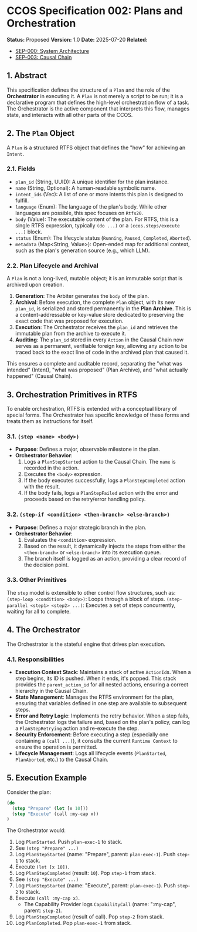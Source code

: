 # CCOS Specification 002: Plans and Orchestration

**Status:** Proposed
**Version:** 1.0
**Date:** 2025-07-20
**Related:**
- [SEP-000: System Architecture](./000-ccos-architecture.md)
- [SEP-003: Causal Chain](./003-causal-chain.md)

## 1. Abstract

This specification defines the structure of a `Plan` and the role of the **Orchestrator** in executing it. A `Plan` is not merely a script to be run; it is a declarative program that defines the high-level orchestration flow of a task. The Orchestrator is the active component that interprets this flow, manages state, and interacts with all other parts of the CCOS.

## 2. The `Plan` Object

A `Plan` is a structured RTFS object that defines the "how" for achieving an `Intent`.

### 2.1. Fields

-   `plan_id` (String, UUID): A unique identifier for the plan instance.
-   `name` (String, Optional): A human-readable symbolic name.
-   `intent_ids` (Vec<IntentId>): A list of one or more intents this plan is designed to fulfill.
-   `language` (Enum): The language of the plan's body. While other languages are possible, this spec focuses on `Rtfs20`.
-   `body` (Value): The executable content of the plan. For RTFS, this is a single RTFS expression, typically `(do ...)` or a `(ccos.steps/execute ...)` block.
-   `status` (Enum): The lifecycle status (`Running`, `Paused`, `Completed`, `Aborted`).
-   `metadata` (Map<String, Value>): Open-ended map for additional context, such as the plan's generation source (e.g., which LLM).

### 2.2. Plan Lifecycle and Archival

A `Plan` is not a long-lived, mutable object; it is an immutable script that is archived upon creation.

1.  **Generation**: The Arbiter generates the `body` of the plan.
2.  **Archival**: Before execution, the complete `Plan` object, with its new `plan_id`, is serialized and stored permanently in the **Plan Archive**. This is a content-addressable or key-value store dedicated to preserving the exact code that was proposed for execution.
3.  **Execution**: The Orchestrator receives the `plan_id` and retrieves the immutable plan from the archive to execute it.
4.  **Auditing**: The `plan_id` stored in every `Action` in the Causal Chain now serves as a permanent, verifiable foreign key, allowing any action to be traced back to the exact line of code in the archived plan that caused it.

This ensures a complete and auditable record, separating the "what was intended" (Intent), "what was proposed" (Plan Archive), and "what actually happened" (Causal Chain).

## 3. Orchestration Primitives in RTFS

To enable orchestration, RTFS is extended with a conceptual library of special forms. The Orchestrator has specific knowledge of these forms and treats them as instructions for itself.

### 3.1. `(step <name> <body>)`

-   **Purpose**: Defines a major, observable milestone in the plan.
-   **Orchestrator Behavior**:
    1.  Logs a `PlanStepStarted` action to the Causal Chain. The `name` is recorded in the action.
    2.  Executes the `<body>` expression.
    3.  If the body executes successfully, logs a `PlanStepCompleted` action with the result.
    4.  If the body fails, logs a `PlanStepFailed` action with the error and proceeds based on the retry/error handling policy.

### 3.2. `(step-if <condition> <then-branch> <else-branch>)`

-   **Purpose**: Defines a major strategic branch in the plan.
-   **Orchestrator Behavior**:
    1.  Evaluates the `<condition>` expression.
    2.  Based on the result, it dynamically injects the steps from either the `<then-branch>` or `<else-branch>` into its execution queue.
    3.  The branch itself is logged as an action, providing a clear record of the decision point.

### 3.3. Other Primitives

The `step` model is extensible to other control flow structures, such as:
   `(step-loop <condition> <body>)`: Loops through a block of steps.
   `(step-parallel <step1> <step2> ...)`: Executes a set of steps concurrently, waiting for all to complete.

## 4. The Orchestrator

The Orchestrator is the stateful engine that drives plan execution.

### 4.1. Responsibilities

-   **Execution Context Stack**: Maintains a stack of active `ActionId`s. When a step begins, its ID is pushed. When it ends, it's popped. This stack provides the `parent_action_id` for all nested actions, ensuring a correct hierarchy in the Causal Chain.
-   **State Management**: Manages the RTFS environment for the plan, ensuring that variables defined in one step are available to subsequent steps.
-   **Error and Retry Logic**: Implements the retry behavior. When a step fails, the Orchestrator logs the failure and, based on the plan's policy, can log a `PlanStepRetrying` action and re-execute the step.
-   **Security Enforcement**: Before executing a step (especially one containing a `(call ...)`), it consults the current `Runtime Context` to ensure the operation is permitted.
-   **Lifecycle Management**: Logs all lifecycle events (`PlanStarted`, `PlanAborted`, etc.) to the Causal Chain.

## 5. Execution Example

Consider the plan:
```lisp
(do
  (step "Prepare" (let [x 10]))
  (step "Execute" (call :my-cap x))
)
```

The Orchestrator would:
1.  Log `PlanStarted`. Push `plan-exec-1` to stack.
2.  See `(step "Prepare" ...)`
3.  Log `PlanStepStarted` (name: "Prepare", parent: `plan-exec-1`). Push `step-1` to stack.
4.  Execute `(let [x 10])`.
5.  Log `PlanStepCompleted` (result: `10`). Pop `step-1` from stack.
6.  See `(step "Execute" ...)`
7.  Log `PlanStepStarted` (name: "Execute", parent: `plan-exec-1`). Push `step-2` to stack.
8.  Execute `(call :my-cap x)`.
    -   The Capability Provider logs `CapabilityCall` (name: ":my-cap", parent: `step-2`).
9.  Log `PlanStepCompleted` (result of call). Pop `step-2` from stack.
10. Log `PlanCompleted`. Pop `plan-exec-1` from stack.

